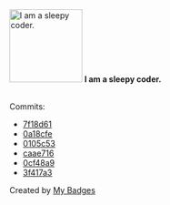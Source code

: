 <img src="https://my-badges.github.io/my-badges/sleepy-coder.png" alt="I am a sleepy coder." title="I am a sleepy coder." width="128">
<strong>I am a sleepy coder.</strong>
<br><br>

Commits:

- <a href="https://github.com/ZuBB/dotfiles/commit/7f18d616101fb0bc2d0d51ecda61fb0b57b5631b">7f18d61</a>
- <a href="https://github.com/ZuBB/dotfiles/commit/0a18cfeff408adb423f4be0fdec342dfa2456098">0a18cfe</a>
- <a href="https://github.com/ZuBB/dotfiles/commit/0105c53bd8f0104c1bbd227de462b87ef688a02b">0105c53</a>
- <a href="https://github.com/ZuBB/dotfiles/commit/caae71618e8d4f4b3b8b9f200626de9ed031a1fd">caae716</a>
- <a href="https://github.com/ZuBB/dotfiles/commit/0cf48a9623761521e11c81a13d201b5ba2ffaec9">0cf48a9</a>
- <a href="https://github.com/ZuBB/dotfiles/commit/3f417a3f3cf4024098e13983bc800d57cf797035">3f417a3</a>


Created by <a href="https://github.com/my-badges/my-badges">My Badges</a>